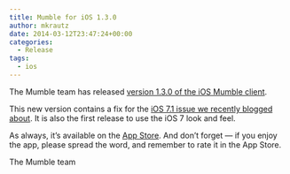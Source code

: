 ```yaml
---
title: Mumble for iOS 1.3.0
author: mkrautz
date: 2014-03-12T23:47:24+00:00
categories:
  - Release
tags:
  - ios
---
```


The Mumble team has released [version 1.3.0 of the iOS Mumble client][1].

This new version contains a fix for the [iOS 7.1 issue we recently blogged about][2]. It is also the first release to
use the iOS 7 look and feel.

As always, it’s available on the [App Store][1]. And don’t forget — if you enjoy the app, please spread the word, and
remember to rate it in the App Store.

The Mumble team

[1]: https://itunes.apple.com/us/app/mumble/id443472808?mt=8
[2]: http://blog.mumble.info/mumble-for-ios-1-2-3-is-buggy-when-running-on-ios-7-1/
